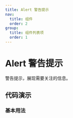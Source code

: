 ```yaml
---
title: Alert 警告提示
nav:
  title: 组件
  order: 2
group:
  title: 组件列表项
  order: 1
---
```


# Alert 警告提示

警告提示，展现需要关注的信息。

## 代码演示

### 基本用法

<code src="./demo/basic.tsx"></code>

<code src="./demo/ceshi.tsx"></code>

<API src="./index.tsx"></API>
